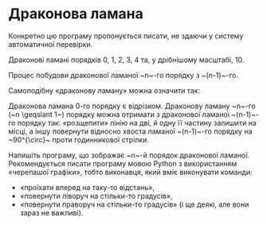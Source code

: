 ﻿# Драконова ламана

Конкретно цю програму пропонується писати, не здаючи у систему автоматичної перевірки.

Драконові ламані порядків 0, 1, 2, 3, 4 та, у дрібнішому масштабі, 10.

Процес побудови драконової ламаної ~n~-го порядку з ~(n-1)~-го.

Самоподібну «драконову ламану» можна означити так:

Драконова ламана 0-го порядку є відрізком.
Драконову ламану ~n~-го (~n \geqslant 1~) порядку можна отримати з драконової ламаної ~(n-1)~-го порядку так: «розщепити» лінію на дві, й одну її частину залишити на місці, а іншу повернути відносно хвоста ламаної ~(n-1)~-го порядку на ~90^{\circ}~ проти годинникової стрілки.

Напишіть програму, що зображає ~n~-й порядок драконової ламаної.
Рекомендується писати програму мовою Python з використанням «черепашої графіки», тобто виконавця, який вміє виконувати команди:
- «проїхати вперед на таку-то відстань»,
- «повернути ліворуч на стільки-то градусів»,
- «повернути праворуч на стільки-то градусів»
(і ще деякі, але вони зараз не важливі).